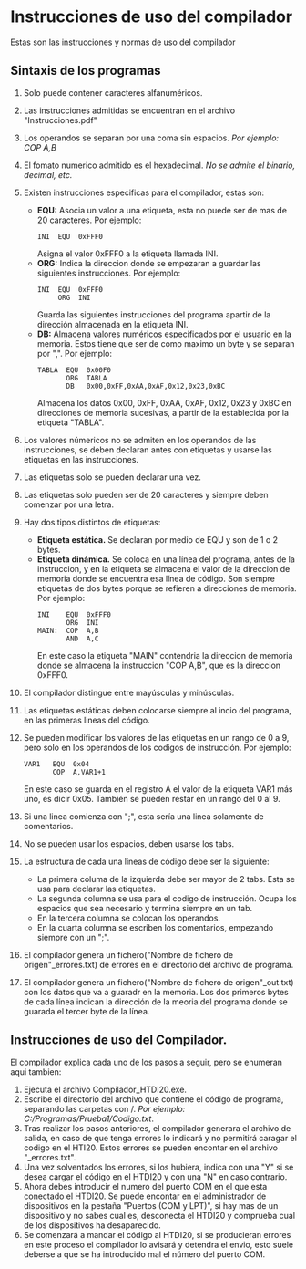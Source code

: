 # **Instrucciones de uso del compilador**
Estas son las instrucciones y normas de uso del compilador
## Sintaxis de los programas
1. Solo puede contener caracteres alfanuméricos.
2. Las instrucciones admitidas se encuentran en el archivo "Instrucciones.pdf"
3. Los operandos se separan por una coma sin espacios. *Por ejemplo: COP  A,B*
4. El fomato numerico admitido es el hexadecimal. *No se admite el binario, decimal, etc.*
5. Existen instrucciones especificas para el compilador, estas son:
   + **EQU:** Asocia un valor a una etiqueta, esta no puede ser de mas de 20 caracteres. Por ejemplo:  
     ```
     INI  EQU  0xFFF0
     ```
     Asigna el valor 0xFFF0 a la etiqueta llamada INI.
   + **ORG:** Indica la direccion donde se empezaran a guardar las siguientes instrucciones. Por ejemplo:
     ```
     INI  EQU  0xFFF0
          ORG  INI
     ```
     Guarda las siguientes instrucciones del programa apartir de la dirección almacenada en la etiqueta INI.
   + **DB:**  Almacena valores numéricos especificados por el usuario en la memoria. Estos tiene que ser de como maximo un byte y se separan por ",". Por ejemplo:
     ```
     TABLA  EQU  0x00F0
            ORG  TABLA
            DB   0x00,0xFF,0xAA,0xAF,0x12,0x23,0xBC
     ```
     Almacena los datos 0x00, 0xFF, 0xAA, 0xAF, 0x12, 0x23 y 0xBC en direcciones de memoria sucesivas, a partir de la establecida por la etiqueta "TABLA".
     
6. Los valores númericos no se admiten en los operandos de las instrucciones, se deben declaran antes con etiquetas y usarse las etiquetas en las instrucciones.
7. Las etiquetas solo se pueden declarar una vez.
8. Las etiquetas solo pueden ser de 20 caracteres y siempre deben comenzar por una letra.
9. Hay dos tipos distintos de etiquetas:
   + **Etiqueta estática.** Se declaran por medio de EQU y son de 1 o 2 bytes.
   + **Etiqueta dinámica.** Se coloca en una línea del programa, antes de la instruccion, y en la etiqueta se almacena el valor de la direccion de memoria donde se encuentra esa línea de código. Son siempre etiquetas de dos bytes porque se refieren a direcciones de memoria. Por ejemplo:
     ```
     INI    EQU  0xFFF0
            ORG  INI
     MAIN:  COP  A,B
            AND  A,C
     ```
     En este caso la etiqueta "MAIN" contendria la direccion de memoria donde se almacena la instruccion "COP A,B", que es la direccion 0xFFF0.
10. El compilador distingue entre mayúsculas y minúsculas.
11. Las etiquetas estáticas deben colocarse siempre al incio del programa, en las primeras lineas del código.
12. Se pueden modificar los valores de las etiquetas en un rango de 0 a 9, pero solo en los operandos de los codigos de instrucción. Por ejemplo:
     ```
     VAR1   EQU  0x04
            COP  A,VAR1+1
     ```
     En este caso se guarda en el registro A el valor de la etiqueta VAR1 más uno, es dicir 0x05. También se pueden restar en un rango del 0 al 9.
13. Si una linea comienza con ";", esta sería una linea solamente de comentarios.
14. No se pueden usar los espacios, deben usarse los tabs.
15. La estructura de cada una lineas de código debe ser la siguiente:
    + La primera columa de la izquierda debe ser mayor de 2 tabs. Esta se usa para declarar las etiquetas.
    + La segunda columna se usa para el codigo de instrucción. Ocupa los espacios que sea necesario y termina siempre en un tab.
    + En la tercera columna se colocan los operandos.
    + En la cuarta columna se escriben los comentarios, empezando siempre con un ";".
16. El compilador genera un fichero("Nombre de fichero de origen"_errores.txt) de errores en el directorio del archivo de programa.
17. El compilador genera un fichero("Nombre de fichero de origen"_out.txt) con los datos que va a guaradr en la memoria. Los dos primeros bytes de cada línea indican la dirección de la meoria del programa donde se guarada el tercer byte de la línea.  
  
## Instrucciones de uso del Compilador.
El compilador explica cada uno de los pasos a seguir, pero se enumeran aqui tambien:  
1. Ejecuta el archivo Compilador_HTDI20.exe.
2. Escribe el directorio del archivo que contiene el código de programa, separando las carpetas con /. *Por ejemplo: C:/Programas/Prueba1/Codigo.txt*.
3. Tras realizar los pasos anteriores, el compilador generara el archivo de salida, en caso de que tenga errores lo indicará y no permitirá caragar el codigo en el HTI20. Estos errores se pueden encontar en el archivo "_errores.txt".
4. Una vez solventados los errores, si los hubiera, indica con una "Y" si se desea cargar el código en el HTDI20 y con una "N" en caso contrario.
5. Ahora debes introducir el numero del puerto COM en el que esta conectado el HTDI20. Se puede encontar en el administrador de dispositivos en la pestaña "Puertos (COM y LPT)", si hay mas de un dispositivo y no sabes cual es, desconecta el HTDI20 y comprueba cual de los dispositivos ha desaparecido.
6. Se comenzará a mandar el código al HTDI20, si se producieran errores en este proceso el compilador lo avisará y detendra el envio, esto suele deberse a que se ha introducido mal el número del puerto COM.

